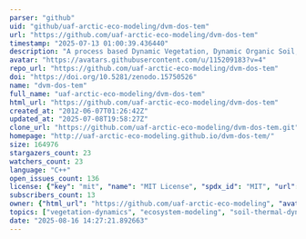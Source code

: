 ```yaml
---
parser: "github"
uid: "github/uaf-arctic-eco-modeling/dvm-dos-tem"
url: "https://github.com/uaf-arctic-eco-modeling/dvm-dos-tem"
timestamp: "2025-07-13 01:00:39.436440"
description: "A process based Dynamic Vegetation, Dynamic Organic Soil, Terrestrial Ecosystem Model."
avatar: "https://avatars.githubusercontent.com/u/115209183?v=4"
repo_url: "https://github.com/uaf-arctic-eco-modeling/dvm-dos-tem"
doi: "https://doi.org/10.5281/zenodo.15750526"
name: "dvm-dos-tem"
full_name: "uaf-arctic-eco-modeling/dvm-dos-tem"
html_url: "https://github.com/uaf-arctic-eco-modeling/dvm-dos-tem"
created_at: "2012-06-07T01:26:42Z"
updated_at: "2025-07-08T19:58:27Z"
clone_url: "https://github.com/uaf-arctic-eco-modeling/dvm-dos-tem.git"
homepage: "http://uaf-arctic-eco-modeling.github.io/dvm-dos-tem/"
size: 164976
stargazers_count: 23
watchers_count: 23
language: "C++"
open_issues_count: 136
license: {"key": "mit", "name": "MIT License", "spdx_id": "MIT", "url": "https://api.github.com/licenses/mit", "node_id": "MDc6TGljZW5zZTEz"}
subscribers_count: 13
owner: {"html_url": "https://github.com/uaf-arctic-eco-modeling", "avatar_url": "https://avatars.githubusercontent.com/u/115209183?v=4", "login": "uaf-arctic-eco-modeling", "type": "Organization"}
topics: ["vegetation-dynamics", "ecosystem-modeling", "soil-thermal-dynamics", "fire-dynamics", "carbon-cycling", "permafrost-dynamics", "arctic", "boreal", "carbon", "cryosphere", "permafrost", "terrestrial-ecosystem-modeling"]
date: "2025-08-16 14:27:21.892663"
---
```

